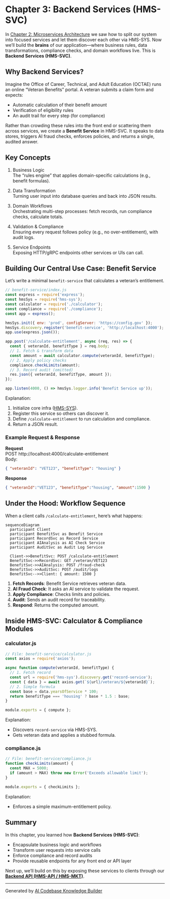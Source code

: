 # Chapter 3: Backend Services (HMS-SVC)

In [Chapter 2: Microservices Architecture](02_microservices_architecture_.md) we saw how to split our system into focused services and let them discover each other via HMS-SYS. Now we’ll build the **brains** of our application—where business rules, data transformations, compliance checks, and domain workflows live. This is **Backend Services (HMS-SVC)**.

## Why Backend Services?

Imagine the Office of Career, Technical, and Adult Education (OCTAE) runs an online “Veteran Benefits” portal. A veteran submits a claim form and expects:
-  Automatic calculation of their benefit amount  
-  Verification of eligibility rules  
-  An audit trail for every step (for compliance)  

Rather than crowding these rules into the front end or scattering them across services, we create a **Benefit Service** in HMS-SVC. It speaks to data stores, triggers AI fraud checks, enforces policies, and returns a single, audited answer.

## Key Concepts

1. Business Logic  
   The “rules engine” that applies domain-specific calculations (e.g., benefit formulas).

2. Data Transformation  
   Turning user input into database queries and back into JSON results.

3. Domain Workflows  
   Orchestrating multi-step processes: fetch records, run compliance checks, calculate totals.

4. Validation & Compliance  
   Ensuring every request follows policy (e.g., no over-entitlement), with audit logs.

5. Service Endpoints  
   Exposing HTTP/gRPC endpoints other services or UIs can call.

## Building Our Central Use Case: Benefit Service

Let’s write a minimal `benefit-service` that calculates a veteran’s entitlement.

```javascript
// benefit-service/index.js
const express = require('express');
const hmsSys = require('hms-sys');
const calculator = require('./calculator');
const compliance = require('./compliance');
const app = express();

hmsSys.init({ env: 'prod', configServer: 'https://config.gov' });
hmsSys.discovery.register('benefit-service', 'http://localhost:4000');
app.use(express.json());

app.post('/calculate-entitlement', async (req, res) => {
  const { veteranId, benefitType } = req.body;
  // 1. Fetch & transform data
  const amount = await calculator.compute(veteranId, benefitType);
  // 2. Apply policy checks
  compliance.checkLimits(amount);
  // 3. Record audit (omitted)
  res.json({ veteranId, benefitType, amount });
});

app.listen(4000, () => hmsSys.logger.info('Benefit Service up'));
```

Explanation:
1. Initialize core infra ([HMS-SYS](01_core_infrastructure__hms_sys__.md)).  
2. Register this service so others can discover it.  
3. Define `/calculate-entitlement` to run calculation and compliance.  
4. Return a JSON result.

### Example Request & Response

**Request**  
POST http://localhost:4000/calculate-entitlement  
Body:  
```json
{ "veteranId": "VET123", "benefitType": "housing" }
```

**Response**  
```json
{ "veteranId":"VET123", "benefitType":"housing", "amount":1500 }
```

## Under the Hood: Workflow Sequence

When a client calls `/calculate-entitlement`, here’s what happens:

```mermaid
sequenceDiagram
  participant Client
  participant BenefitSvc as Benefit Service
  participant RecordSvc as Record Service
  participant AIAnalysis as AI Check Service
  participant AuditSvc as Audit Log Service

  Client->>BenefitSvc: POST /calculate-entitlement
  BenefitSvc->>RecordSvc: GET /veteran/VET123
  BenefitSvc->>AIAnalysis: POST /fraud-check
  BenefitSvc->>AuditSvc: POST /audit/logs
  BenefitSvc-->>Client: { amount: 1500 }
```

1. **Fetch Records**: Benefit Service retrieves veteran data.  
2. **AI Fraud Check**: It asks an AI service to validate the request.  
3. **Apply Compliance**: Checks limits and policies.  
4. **Audit**: Sends an audit record for traceability.  
5. **Respond**: Returns the computed amount.

## Inside HMS-SVC: Calculator & Compliance Modules

### calculator.js

```javascript
// File: benefit-service/calculator.js
const axios = require('axios');

async function compute(veteranId, benefitType) {
  // 1. Fetch record
  const url = require('hms-sys').discovery.get('record-service');
  const { data } = await axios.get(`${url}/veteran/${veteranId}`);
  // 2. Simple formula
  const base = data.yearsOfService * 100;
  return benefitType === 'housing' ? base * 1.5 : base;
}

module.exports = { compute };
```

Explanation:
- Discovers `record-service` via HMS-SYS.  
- Gets veteran data and applies a stubbed formula.

### compliance.js

```javascript
// File: benefit-service/compliance.js
function checkLimits(amount) {
  const MAX = 5000;
  if (amount > MAX) throw new Error('Exceeds allowable limit');
}

module.exports = { checkLimits };
```

Explanation:
- Enforces a simple maximum-entitlement policy.

## Summary

In this chapter, you learned how **Backend Services (HMS-SVC)**:
- Encapsulate business logic and workflows  
- Transform user requests into service calls  
- Enforce compliance and record audits  
- Provide reusable endpoints for any front end or API layer  

Next up, we’ll build on this by exposing these services to clients through our **[Backend API (HMS-API / HMS-MKT)](04_backend_api__hms_api___hms_mkt__.md)**.

---

Generated by [AI Codebase Knowledge Builder](https://github.com/The-Pocket/Tutorial-Codebase-Knowledge)